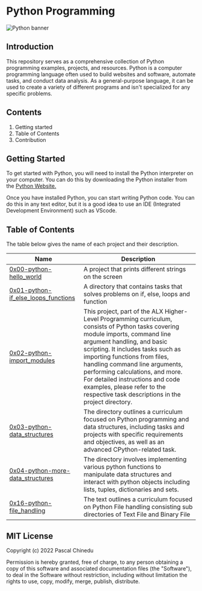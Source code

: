 # Python Programming
![Python banner](https://github.com/Pascalchinedu/alx-higher_level_programming/assets/99515673/1df23097-5b3d-413b-96af-5d9796aa2438)

## Introduction

This repository serves as a comprehensive collection of Python programming examples, projects, and resources. Python is a computer programming language often used to build websites and software, automate tasks, and conduct data analysis. As a general-purpose language, it can be used to create a variety of different programs and isn't specialized for any specific problems.

## Contents
1. Getting started
2. Table of Contents
3. Contribution

## Getting Started 
To get started with Python, you will need to install the Python interpreter on your computer. You can do this by downloading the Python installer from the [Python Website.](https://www.python.org/downloads/)

Once you have installed Python, you can start writing Python code. You can do this in any text editor, but it is a good idea to use an IDE (Integrated Development Environment) such as VScode.

## Table of Contents
The table below gives the name of each project and their description. 

| Name | Description |
| ---- | ----------- |
| [0x00-python-hello_world](https://github.com/Pascalchinedu/alx-higher_level_programming/tree/main/0x00-python-hello_world) | A project that prints different strings on the screen |
| [0x01-python-if_else_loops_functions](https://github.com/Pascalchinedu/alx-higher_level_programming/tree/main/0x01-python-if_else_loops_functions) | A directory that contains tasks that solves problems on if, else, loops and function |
| [0x02-python-import_modules](https://github.com/Pascalchinedu/alx-higher_level_programming/tree/main/0x02-python-import_modules) | This project, part of the ALX Higher-Level Programming curriculum, consists of Python tasks covering module imports, command line argument handling, and basic scripting. It includes tasks such as importing functions from files, handling command line arguments, performing calculations, and more. For detailed instructions and code examples, please refer to the respective task descriptions in the project directory. |
| [0x03-python-data_structures](https://github.com/Pascalchinedu/alx-higher_level_programming/tree/main/0x03-python-data_structures) | The directory outlines a curriculum focused on Python programming and data structures, including tasks and projects with specific requirements and objectives, as well as an advanced CPython-related task.|
| [0x04-python-more-data_structures](https://github.com/Pascalchinedu/alx-higher_level_programming/tree/main/0x04-python-more_data_structures) | The directory involves implementing various python functions to manipulate data structures and interact with python objects including lists, tuples, dictionaries and sets. |
| [0x16-python-file_handling]() | The text outlines a curriculum focused on Python File handling consisting sub directories of Text File and Binary File |

## MIT License

Copyright (c) 2022 Pascal Chinedu

Permission is hereby granted, free of charge, to any person obtaining a copy of this software and associated documentation files (the "Software"), to deal in the Software without restriction, including without limitation the rights to use, copy, modify, merge, publish, distribute. 
